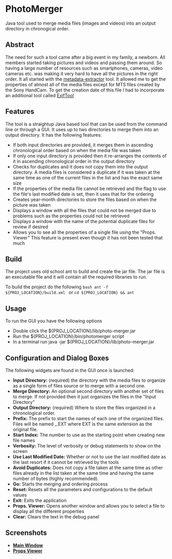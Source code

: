 # PhotoMerger
Java tool used to merge media files (images and videos) into an output directory
in chronogical order.

## Abstract
The need for such a tool came after a big event in my family, a newborn.  All
members started taking pictures and videos and passing them around.  So having 
a large number of resources such as smartphones, cameras, video cameras etc. 
was making it very hard to have all the pictures in the right order.  It all 
started with the [metadata-extractor](https://github.com/drewnoakes/metadata-extractor) tool.
It allowed me to get the properties of almost all of the media files except for 
MTS files created by the Sony HandCam.  To get the creation date of this file I
had to incorporate an additional tool called [ExifTool](https://github.com/rkalla/exiftool)

## Features
The tool is a straightup Java based tool that can be used from the command line
or through a GUI.  It uses up to two directories to merge them into an output 
directory.  It has the following features:

* If both input directories are provided, it merges them in ascending 
  chronological order based on when the media file was taken
* If only one input directory is provided then it re-arranges the contents of 
  it in ascending chronological order in the output directory
* Checks for duplicates and it does not copy them into the output directory.
  A media files is considered a duplicate if it was taken at the same time as
  one of the current files in the list and has the exact same size
* If the properties of the media file cannot be retrieved and the flag to use
  the file's last modified date is set, then it uses that for the ordering
* Creates year-month directories to store the files based on when the picture was taken 
* Displays a window with all the files that could not be merged due to problems 
  such as the properties could not be retrieved
* Displays a window with the name of the potential duplicate files for review 
  if desired
* Allows you to see all the properties of a single file using the "Props. Viewer"
  This feature is present even though it has not been tested that much 

## Build
The project uses old school ant to build and create the jar file.  The jar file
is an executable file and it will contain all the required libraries to run.

To build the project do the following
```bash ant -f ${PROJ_LOCATION}/build.xml ```
or 
```cd ${PROJ_LOCATION} && ant ```

## Usage

To run the GUI you have the following options

* Double click the ${PROJ_LOCATION}/lib/photo-merger.jar
* Run the ${PROJ_LOCATION}/bin/photomerger script
* In a terminal run java -jar ${PROJ_LOCATION}/lib/photo-merger.jar

## Configuration and Dialog Boxes
The following widgets are found in the GUI once is launched:

* **Input Directory:** (required) the directory with the media files to organize
  as a single form of files source or to merge with a second one.
* **Merge Directory:** An optional second directory with another set of files to
  merge.  If not provided then it just organizes the files in the "Input Directory"
* **Output Directory:** (required) Where to store the files organized in a 
  chronological order.
* **Prefix:** The prefix to start the names of each one of the organized files. 
  Files will be named <PREFIX>_<INDEX>.EXT where EXT is the same extension as the
  original file.
* **Start Index:** The number to use as the starting point when creating new file
  names
* **Verbosity:** The level of verbosity or debug statements to show on the screen
* **Use Last Modified Date:** Whether or not to use the last modified date as 
  the last resort if it cannot be retrieved by the tools
* **Avoid Duplicates:** Does not copy a file taken at the same time as other 
  files already in the list taken at the same time and having the same number
  of bytes (highly recommended).
* **Go:** Starts the merging and ordering process
* **Reset:** Resets all the parameters and configurations to the default values
* **Exit:** Exits the application
* **Props. Viewer:** Opens another window and allows you to select a file to 
  display all the different properties
* **Clear:** Clears the text in the debug panel

## Screenshots

* **[Main Window](https://github.com/Payero/PhotoMerger/blob/master/data/MainWindow.png)**
* **[Props Viewer](https://github.com/Payero/PhotoMerger/blob/master/data/PropsViewer.png)**
